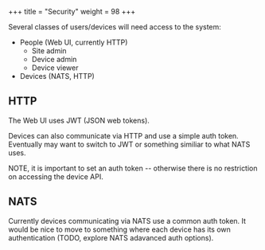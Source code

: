 +++
title = "Security"
weight = 98
+++

Several classes of users/devices will need access to the system:

- People (Web UI, currently HTTP)
  - Site admin
  - Device admin
  - Device viewer
- Devices (NATS, HTTP)

## HTTP

The Web UI uses JWT (JSON web tokens).

Devices can also communicate via HTTP and use a simple auth token. Eventually
may want to switch to JWT or something similiar to what NATS uses.

NOTE, it is important to set an auth token -- otherwise there is no restriction
on accessing the device API.

## NATS

Currently devices communicating via NATS use a common auth token. It would be
nice to move to something where each device has its own authentication (TODO,
explore NATS adavanced auth options).
